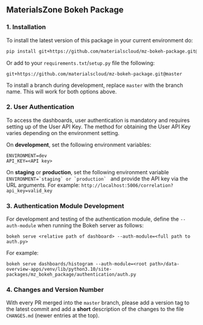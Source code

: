 ## MaterialsZone Bokeh Package

### 1. Installation
To install the latest version of this package in your current environment do:
```bash
pip install git+https://github.com/materialscloud/mz-bokeh-package.git@master
```

Or add to your `requirements.txt`/`setup.py` file the following:
```
git+https://github.com/materialscloud/mz-bokeh-package.git@master
```

To install a branch during development, replace `master` with the branch name.
This will work for both options above.

### 2. User Authentication

To access the dashboards, user authentication is mandatory and requires setting up of the User API Key.
The method for obtaining the User API Key varies depending on the environment setting.

On **development**, set the following environment variables:
```
ENVIRONMENT=dev
API_KEY=<API key>
```

On **staging** or **production**, set the following environment variable ```ENVIRONMENT=`staging` or `production` ```
and provide the API key via the URL arguments. For example: `http://localhost:5006/correlation?api_key=valid_key` 

### 3. Authentication Module Development

For development and testing of the authentication module, define the `--auth-module` when running the Bokeh server as follows:
```
bokeh serve <relative path of dashboard> --auth-module=<full path to auth.py>
```

For example:
```
bokeh serve dashboards/histogram --auth-module=<root path>/data-overview-apps/venv/lib/python3.10/site-packages/mz_bokeh_package/authentication/auth.py
```

### 4. Changes and Version Number
With every PR merged into the `master` branch, please add a version tag to the latest commit
and add a __short__ description of the changes to the file `CHANGES.md` (newer entries at the top).